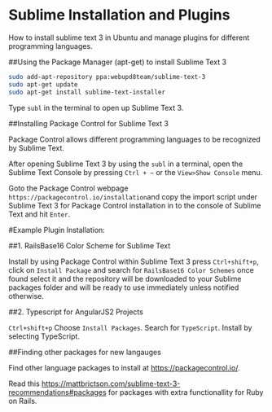 # Sublime Installation and Plugins
How to install sublime text 3 in Ubuntu and manage plugins for different programming languages.

##Using the Package Manager (apt-get) to install Sublime Text 3

```bash
sudo add-apt-repository ppa:webupd8team/sublime-text-3
sudo apt-get update
sudo apt-get install sublime-text-installer
```

Type `subl` in the terminal to open up Sublime Text 3.

##Installing Package Control for Sublime Text 3

Package Control allows different programming languages to be recognized by Sublime Text.

After opening Sublime Text 3 by using the `subl` in a terminal, open the Sublime Text Console by pressing `Ctrl + ~` or the `View>Show Console` menu.

Goto the Package Control webpage `https://packagecontrol.io/installation`and copy the import script under Sublime Text 3 for Package Control installation in to the console of Sublime Text and hit `Enter`.

#Example Plugin Installation:


##1. RailsBase16 Color Scheme for Sublime Text

Install by using Package Control within Sublime Text 3 press `Ctrl+shift+p`, click on `Install Package` and search for `RailsBase16 Color Schemes` once found select it and the repository will be downloaded to your Sublime packages folder and will be ready to use immediately unless notified otherwise.

##2. Typescript for AngularJS2 Projects

`Ctrl+shift+p`
Choose `Install Packages`.
Search for `TypeScript`.
Install by selecting TypeScript.

##Finding other packages for new langauges

Find other language packages to install at https://packagecontrol.io/.

Read this  https://mattbrictson.com/sublime-text-3-recommendations#packages for packages with extra functionallity for Ruby on Rails.
